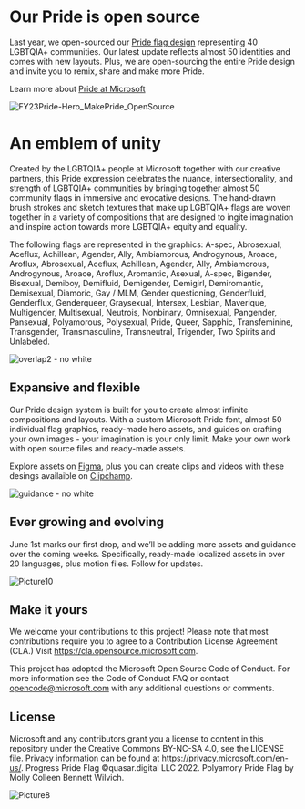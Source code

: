 # Our Pride is open source

Last year, we open-sourced our [Pride flag design](https://github.com/microsoft/Pride-flag) representing 40 LGBTQIA+ communities. Our latest update reflects almost 50 identities and comes with new layouts. Plus, we are open-sourcing the entire Pride design and invite you to remix, share and make more Pride.

Learn more about [Pride at Microsoft](https://unlocked.microsoft.com/pride/)

![FY23Pride-Hero_MakePride_OpenSource](https://github.com/microsoft/Pride/assets/113071293/9c5595fc-4e8b-4317-989a-bac74067ac17)

# An emblem of unity

Created by the LGBTQIA+ people at Microsoft together with our creative partners, this Pride expression celebrates the nuance, intersectionality, and strength of LGBTQIA+ communities by bringing together almost 50 community flags in immersive and evocative designs. The hand-drawn brush strokes and sketch textures that make up LGBTQIA+ flags are woven together in a variety of compositions that are designed to ingite imagination and inspire action towards more LGBTQIA+ equity and equality.

The following flags are represented in the graphics: A-spec, Abrosexual, Aceflux, Achillean, Agender, Ally, Ambiamorous, Androgynous, Aroace, Aroflux, Abrosexual, Aceflux, Achillean, Agender, Ally, Ambiamorous, Androgynous, Aroace, Aroflux, Aromantic, Asexual, A-spec, Bigender, Bisexual, Demiboy, Demifluid, Demigender, Demigirl, Demiromantic, Demisexual, Diamoric, Gay / MLM, Gender questioning, Genderfluid, Genderflux, Genderqueer, Graysexual, Intersex, Lesbian, Maverique, Multigender, Multisexual, Neutrois, Nonbinary, Omnisexual, Pangender, Pansexual, Polyamorous, Polysexual, Pride, Queer, Sapphic, Transfeminine, Transgender, Transmasculine, Transneutral, Trigender, Two Spirits and Unlabeled.

![overlap2 - no white](https://github.com/microsoft/Pride/assets/113071293/288b6b9a-1144-46a1-99c7-1f1a52b3461f)

## Expansive and flexible
Our Pride design system is built for you to create almost infinite compositions and layouts. With a custom Microsoft Pride font, almost 50 individual flag graphics, ready-made hero assets, and guides on crafting your own images - your imagination is your only limit. Make your own work with open source files and ready-made assets. 

Explore assets on [Figma](https://www.figma.com/community/file/1158808367098375909), plus you can create clips and videos with these desings availaible on [Clipchamp](https://app.clipchamp.com/login).

![guidance - no white](https://github.com/microsoft/Pride/assets/113071293/c5ed1430-43e5-4d11-bf08-393e01d78aeb)

## Ever growing and evolving

June 1st marks our first drop, and we’ll be adding more assets and guidance over the coming weeks. Specifically, ready-made localized assets in over 20 languages, plus motion files. Follow for updates.

![Picture10](https://github.com/microsoft/Pride/assets/113071293/c598f777-5883-4493-8beb-e397e93d977d)


## Make it yours

We welcome your contributions to this project! Please note that most contributions require you to agree to a Contribution License Agreement (CLA.) Visit https://cla.opensource.microsoft.com.

This project has adopted the Microsoft Open Source Code of Conduct. For more information see the Code of Conduct FAQ or contact opencode@microsoft.com with any additional questions or comments.

## License

Microsoft and any contributors grant you a license to content in this repository under the Creative Commons BY-NC-SA 4.0, see the LICENSE file. Privacy information can be found at https://privacy.microsoft.com/en-us/. Progress Pride Flag ©quasar.digital LLC 2022. Polyamory Pride Flag by Molly Colleen Bennett Wilvich.

![Picture8](https://github.com/microsoft/Pride/assets/113071293/17eebc44-ef33-463a-a428-054fd8ceea0f)
